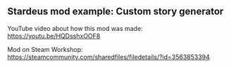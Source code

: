 ## Stardeus mod example: Custom story generator

YouTube video about how this mod was made: 
https://youtu.be/HQDsshxOOF8

Mod on Steam Workshop: 
https://steamcommunity.com/sharedfiles/filedetails/?id=3563853394